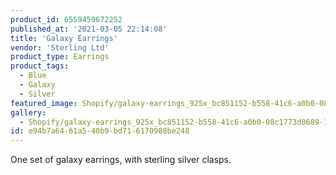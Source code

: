 ```yaml
---
product_id: 6559459672252
published_at: '2021-03-05 22:14:08'
title: 'Galaxy Earrings'
vendor: 'Sterling Ltd'
product_type: Earrings
product_tags:
  - Blue
  - Galaxy
  - Silver
featured_image: Shopify/galaxy-earrings_925x_bc851152-b558-41c6-a0b0-08c1773d0689.jpg
gallery:
  - Shopify/galaxy-earrings_925x_bc851152-b558-41c6-a0b0-08c1773d0689-1614983851.jpg
id: e94b7a64-61a5-40b9-bd71-6170988be248
---
```

<p>One set of galaxy earrings, with sterling silver clasps.</p>